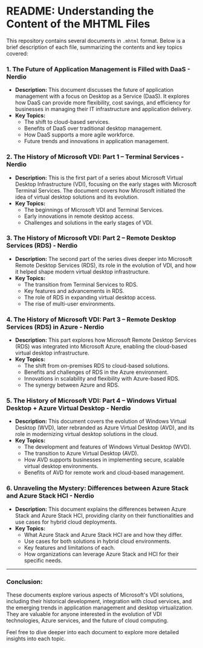 # README: Understanding the Content of the MHTML Files

This repository contains several documents in `.mhtml` format. Below is a brief description of each file, summarizing the contents and key topics covered:

### 1. **The Future of Application Management is Filled with DaaS - Nerdio**
   - **Description:** This document discusses the future of application management with a focus on Desktop as a Service (DaaS). It explores how DaaS can provide more flexibility, cost savings, and efficiency for businesses in managing their IT infrastructure and application delivery.
   - **Key Topics:**
     - The shift to cloud-based services.
     - Benefits of DaaS over traditional desktop management.
     - How DaaS supports a more agile workforce.
     - Future trends and innovations in application management.

### 2. **The History of Microsoft VDI: Part 1 – Terminal Services - Nerdio**
   - **Description:** This is the first part of a series about Microsoft Virtual Desktop Infrastructure (VDI), focusing on the early stages with Microsoft Terminal Services. The document covers how Microsoft initiated the idea of virtual desktop solutions and its evolution.
   - **Key Topics:**
     - The beginnings of Microsoft VDI and Terminal Services.
     - Early innovations in remote desktop access.
     - Challenges and solutions in the early stages of VDI.

### 3. **The History of Microsoft VDI: Part 2 – Remote Desktop Services (RDS) - Nerdio**
   - **Description:** The second part of the series dives deeper into Microsoft Remote Desktop Services (RDS), its role in the evolution of VDI, and how it helped shape modern virtual desktop infrastructure.
   - **Key Topics:**
     - The transition from Terminal Services to RDS.
     - Key features and advancements in RDS.
     - The role of RDS in expanding virtual desktop access.
     - The rise of multi-user environments.

### 4. **The History of Microsoft VDI: Part 3 – Remote Desktop Services (RDS) in Azure - Nerdio**
   - **Description:** This part explores how Microsoft Remote Desktop Services (RDS) was integrated into Microsoft Azure, enabling the cloud-based virtual desktop infrastructure.
   - **Key Topics:**
     - The shift from on-premises RDS to cloud-based solutions.
     - Benefits and challenges of RDS in the Azure environment.
     - Innovations in scalability and flexibility with Azure-based RDS.
     - The synergy between Azure and RDS.

### 5. **The History of Microsoft VDI: Part 4 – Windows Virtual Desktop + Azure Virtual Desktop - Nerdio**
   - **Description:** This document covers the evolution of Windows Virtual Desktop (WVD), later rebranded as Azure Virtual Desktop (AVD), and its role in modernizing virtual desktop solutions in the cloud.
   - **Key Topics:**
     - The development and features of Windows Virtual Desktop (WVD).
     - The transition to Azure Virtual Desktop (AVD).
     - How AVD supports businesses in implementing secure, scalable virtual desktop environments.
     - Benefits of AVD for remote work and cloud-based management.

### 6. **Unraveling the Mystery: Differences between Azure Stack and Azure Stack HCI - Nerdio**
   - **Description:** This document explains the differences between Azure Stack and Azure Stack HCI, providing clarity on their functionalities and use cases for hybrid cloud deployments.
   - **Key Topics:**
     - What Azure Stack and Azure Stack HCI are and how they differ.
     - Use cases for both solutions in hybrid cloud environments.
     - Key features and limitations of each.
     - How organizations can leverage Azure Stack and HCI for their specific needs.

---

### Conclusion:
These documents explore various aspects of Microsoft's VDI solutions, including their historical development, integration with cloud services, and the emerging trends in application management and desktop virtualization. They are valuable for anyone interested in the evolution of VDI technologies, Azure services, and the future of cloud computing.

Feel free to dive deeper into each document to explore more detailed insights into each topic.
